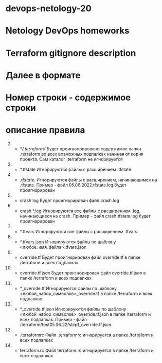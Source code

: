 # devops-netology-20
# Netology DevOps homeworks

# Terraform gitignore description
# Далее в формате
#
# Номер строки - содержимое строки
# описание правила

2. - **/.terraform/*
Будет проигноприровано содержимое папки .terraform во всех возможных подпапках начиная от корня проекта. Сам каталог .terraform не игнорируется

5. - *.tfstate
Игнорируются файлы с расширением .tfstate

6. - *.tfstate.*
Игнорируются файлы с расширением, начинающимся на .tfstate. Пример - файл 05.06.2022.tfstate.log будет проигнорирован

9. - crash.log
Будет проигнорирован файл crash.log

10. - crash.*.log
Игнорируются все файлы с расширением .log, начинающиеся на crash. Пример - файл crash.tfstate.log будет проигнорирован

16. - *.tfvars
Игнорируются все файлы с расширением .tfvars

17. - *.tfvars.json
Игнорируются файлы по шаблону <любое_имя_файла>.tfvars.json

21. - override.tf
Будет проигнорирован файл override.tf в папке /terraform и всех подпапках

22. - override.tf.json
Будет проигнорирован файл override.tf.json в папке /terraform и всех подпапках

23. - *_override.tf
Игнорируются файлы по шаблону <любой_набор_символов>_override.tf в папке /terraform и всех подпапках

24. - *_override.tf.json
Игнорируются файлы по шаблону <любой_набор_символов>_override.tf.json в папке /terraform и всех подпапках. Пример - файл /terraform/test05.06.22/step1_override.tf.json

33. - .terraformrc
Файл .terraformrc игнорируется в папке /terraform и всех подпапках

34. - terraform.rc
Файл terraform.rc игнорируется в папке /terraform и всех подпапках
